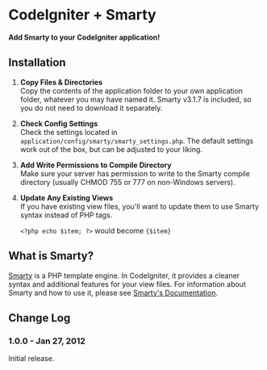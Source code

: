 # CodeIgniter + Smarty

**Add Smarty to your CodeIgniter application!**

## Installation

1.	**Copy Files & Directories**  
	Copy the contents of the application folder to your own application folder,
	whatever you may have named it. Smarty v3.1.7 is included, so you do not need
	to download it separately.

2.	**Check Config Settings**  
	Check the settings located in `application/config/smarty/smarty_settings.php`.
	The default settings work out of the box, but can be adjusted to your liking.

3.	**Add Write Permissions to Compile Directory**  
	Make sure your server has permission to write to the Smarty compile directory
	(usually CHMOD 755 or 777 on non-Windows servers).

4.	**Update Any Existing Views**  
	If you have existing view files, you'll want to update them to use Smarty syntax
	instead of PHP tags.
	
	`<?php echo $item; ?>` would become `{$item}`

## What is Smarty?

[Smarty][1] is a PHP template engine. In CodeIgniter, it provides a cleaner syntax and 
additional features for your view files. For information about Smarty and how to use it, 
please see [Smarty's Documentation][2].

## Change Log

### 1.0.0 - Jan 27, 2012

Initial release.

[1]: http://www.smarty.net
[2]: http://www.smarty.net/docs/en/